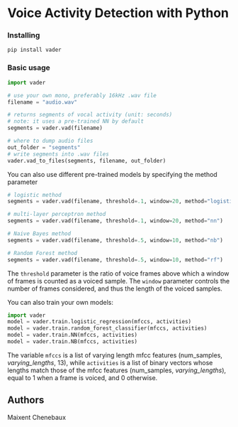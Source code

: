 # Voice Activity Detection with Python

### Installing

```
pip install vader
```

### Basic usage

```python
import vader

# use your own mono, preferably 16kHz .wav file
filename = "audio.wav"

# returns segments of vocal activity (unit: seconds)
# note: it uses a pre-trained NN by default
segments = vader.vad(filename)

# where to dump audio files
out_folder = "segments"
# write segments into .wav files
vader.vad_to_files(segments, filename, out_folder)
```

You can also use different pre-trained models by specifying the method parameter

```python
# logistic method
segments = vader.vad(filename, threshold=.1, window=20, method="logistic")

# multi-layer perceptron method
segments = vader.vad(filename, threshold=.1, window=20, method="nn")

# Naive Bayes method
segments = vader.vad(filename, threshold=.5, window=10, method="nb")

# Random Forest method
segments = vader.vad(filename, threshold=.5, window=10, method="rf")
```
The `threshold` parameter is the ratio of voice frames above which a window of frames is counted as a voiced sample. The `window` parameter controls the number of frames considered, and thus the length of the voiced samples.

You can also train your own models:

```python
import vader
model = vader.train.logistic_regression(mfccs, activities)
model = vader.train.random_forest_classifier(mfccs, activities)
model = vader.train.NN(mfccs, activities)
model = vader.train.NB(mfccs, activities)
```
The variable `mfccs` is a list of varying length mfcc features (num_samples, *varying_lengths*, 13), while `activities` is a list of binary vectors whose lengths match those of the mfcc features (num_samples, *varying_lengths*), equal to 1 when a frame is voiced, and 0 otherwise.

## Authors

Maixent Chenebaux